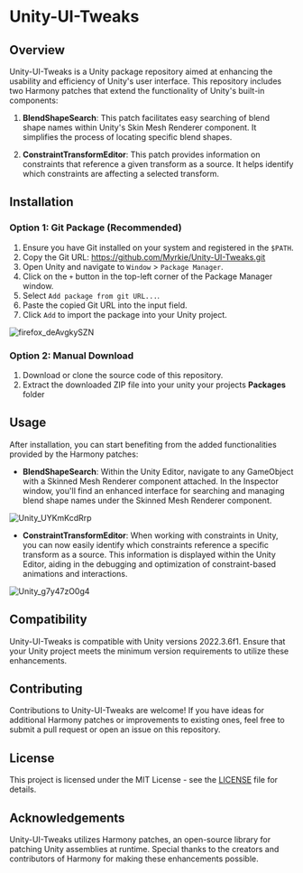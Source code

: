 # Unity-UI-Tweaks

## Overview
Unity-UI-Tweaks is a Unity package repository aimed at enhancing the usability and efficiency of Unity's user interface. This repository includes two Harmony patches that extend the functionality of Unity's built-in components:

1. **BlendShapeSearch**: This patch facilitates easy searching of blend shape names within Unity's Skin Mesh Renderer component. It simplifies the process of locating specific blend shapes.

2. **ConstraintTransformEditor**: This patch provides information on constraints that reference a given transform as a source. It helps identify which constraints are affecting a selected transform.

## Installation

### Option 1: Git Package (Recommended)
1. Ensure you have Git installed on your system and registered in the `$PATH`.
2. Copy the Git URL: https://github.com/Myrkie/Unity-UI-Tweaks.git
3. Open Unity and navigate to `Window` > `Package Manager`.
4. Click on the `+` button in the top-left corner of the Package Manager window.
5. Select `Add package from git URL...`.
6. Paste the copied Git URL into the input field.
7. Click `Add` to import the package into your Unity project.

![firefox_deAvgkySZN](https://github.com/Myrkie/Unity-UI-Tweaks/assets/20288698/172df39f-6044-4276-aa1c-10fb1cded7cf)


### Option 2: Manual Download
1. Download or clone the source code of this repository.
2. Extract the downloaded ZIP file into your unity your projects **Packages** folder


## Usage
After installation, you can start benefiting from the added functionalities provided by the Harmony patches:

- **BlendShapeSearch**: Within the Unity Editor, navigate to any GameObject with a Skinned Mesh Renderer component attached. In the Inspector window, you'll find an enhanced interface for searching and managing blend shape names under the Skinned Mesh Renderer component.

![Unity_UYKmKcdRrp](https://github.com/Myrkie/Unity-UI-Tweaks/assets/20288698/dedb23e8-fa8e-4833-96c3-2eed854f9406)



- **ConstraintTransformEditor**: When working with constraints in Unity, you can now easily identify which constraints reference a specific transform as a source. This information is displayed within the Unity Editor, aiding in the debugging and optimization of constraint-based animations and interactions.

![Unity_g7y47zO0g4](https://github.com/Myrkie/Unity-UI-Tweaks/assets/20288698/6df1769a-83b0-44e1-95ec-58fb8ec6914c)

## Compatibility
Unity-UI-Tweaks is compatible with Unity versions 2022.3.6f1. Ensure that your Unity project meets the minimum version requirements to utilize these enhancements.

## Contributing
Contributions to Unity-UI-Tweaks are welcome! If you have ideas for additional Harmony patches or improvements to existing ones, feel free to submit a pull request or open an issue on this repository.

## License
This project is licensed under the MIT License - see the [LICENSE](LICENSE) file for details.

## Acknowledgements
Unity-UI-Tweaks utilizes Harmony patches, an open-source library for patching Unity assemblies at runtime. Special thanks to the creators and contributors of Harmony for making these enhancements possible.
